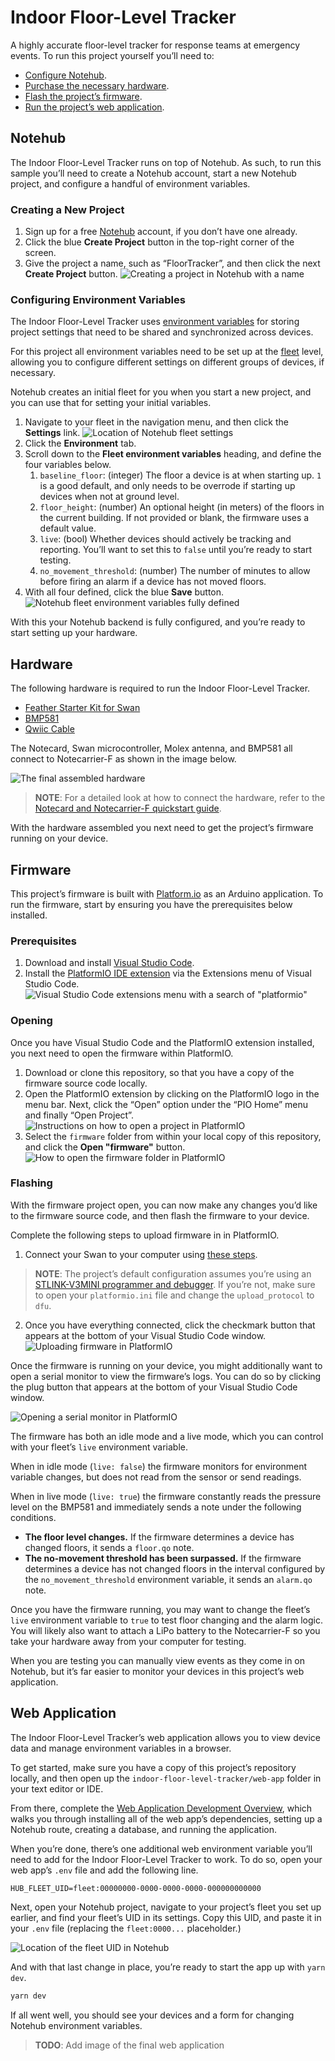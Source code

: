 # Indoor Floor-Level Tracker

A highly accurate floor-level tracker for response teams at emergency events. To run
this project yourself you’ll need to:

* [Configure Notehub](#notehub-setup).
* [Purchase the necessary hardware](#hardware).
* [Flash the project’s firmware](#firmware).
* [Run the project’s web application](#web-application).

## Notehub

The Indoor Floor-Level Tracker runs on top of Notehub. As such, to run this sample
you’ll need to create a Notehub account, start a new Notehub project, and configure
a handful of environment variables.

### Creating a New Project

1. Sign up for a free [Notehub](https://notehub.io) account, if you don’t have one
already.
1. Click the blue **Create Project** button in the top-right corner of the screen.
1. Give the project a name, such as “FloorTracker”, and then click the next
**Create Project** button.
![Creating a project in Notehub with a name](images/notehub-create-project.png)

### Configuring Environment Variables

The Indoor Floor-Level Tracker uses [environment variables](https://dev.blues.io/guides-and-tutorials/notecard-guides/understanding-environment-variables/)
for storing project settings that need to be shared and synchronized across
devices.

For this project all environment variables need to be set up at the [fleet](https://dev.blues.io/reference/glossary/#fleet)
level, allowing you to configure different settings on different groups of
devices, if necessary.

Notehub creates an initial fleet for you when you start a new project, and you
can use that for setting your initial variables.

1. Navigate to your fleet in the navigation menu, and then click the **Settings**
link.
![Location of Notehub fleet settings](images/notehub-fleet-settings.png)
1. Click the **Environment** tab.
1. Scroll down to the **Fleet environment variables** heading, and define the
four variables below.
    1. `baseline_floor`: (integer) The floor a device is at when starting up. `1` is
    a good default, and only needs to be overrode if starting up devices when not at
    ground level.
    1. `floor_height`: (number) An optional height (in meters) of the floors in the
    current building. If not provided or blank, the firmware uses a default value.
    1. `live`: (bool) Whether devices should actively be tracking and reporting. You’ll
    want to set this to `false` until you’re ready to start testing.
    1. `no_movement_threshold`: (number) The number of minutes to allow before firing
    an alarm if a device has not moved floors.
1. With all four defined, click the blue **Save** button.
![Notehub fleet environment variables fully defined](images/notehub-env-vars-defined.png)

With this your Notehub backend is fully configured, and you’re ready to start
setting up your hardware.

## Hardware

The following hardware is required to run the Indoor Floor-Level Tracker.

* [Feather Starter Kit for Swan](https://shop.blues.io/products/notecarrier-swan)
* [BMP581](https://www.sparkfun.com/products/20170)
* [Qwiic Cable](https://www.sparkfun.com/products/14427)

The Notecard, Swan microcontroller, Molex antenna, and BMP581 all connect
to Notecarrier-F as shown in the image below.

![The final assembled hardware](images/hardware-build.jpg)

> **NOTE**: For a detailed look at how to connect the hardware, refer to the
[Notecard and Notecarrier-F quickstart guide](https://dev.blues.io/quickstart/notecard-quickstart/notecard-and-notecarrier-f/).

With the hardware assembled you next need to get the project’s firmware
running on your device.

## Firmware

This project’s firmware is built with [Platform.io](https://platformio.org/) as an
Arduino application. To run the firmware, start by ensuring you have the prerequisites
below installed.

### Prerequisites

1. Download and install [Visual Studio Code](https://code.visualstudio.com/).
1. Install the [PlatformIO IDE extension](https://marketplace.visualstudio.com/items?itemName=platformio.platformio-ide)
via the Extensions menu of Visual Studio Code.
![Visual Studio Code extensions menu with a search of "platformio"](images/platformio-extension.png)

### Opening

Once you have Visual Studio Code and the PlatformIO extension installed, you next need
to open the firmware within PlatformIO.

1. Download or clone this repository, so that you have a copy of the firmware source
code locally.
1. Open the PlatformIO extension by clicking on the PlatformIO logo in the menu bar. Next,
click the “Open” option under the “PIO Home” menu  and finally “Open Project”.
![Instructions on how to open a project in PlatformIO](images/platformio-open-project.png)
1. Select the `firmware` folder from within your local copy of this repository,
and click the **Open "firmware"** button.
![How to open the firmware folder in PlatformIO](images/platformio-open-firmware.png)

### Flashing

With the firmware project open, you can now make any changes you’d like to the firmware
source code, and then flash the firmware to your device.

Complete the following steps to upload firmware in in PlatformIO.

1. Connect your Swan to your computer using [these steps](https://dev.blues.io/quickstart/swan-quickstart/#programming-swan-platformio).

> **NOTE**: The project’s default configuration assumes you’re using an
[STLINK-V3MINI programmer and debugger](https://shop.blues.io/products/stlink-v3mini).
If you’re not, make sure to open your `platformio.ini` file and change the `upload_protocol`
to `dfu`.

2. Once you have everything connected, click the checkmark button that appears at the
bottom of your Visual Studio Code window.
![Uploading firmware in PlatformIO](images/platformio-upload.png)

Once the firmware is running on your device, you might additionally want to open a serial
monitor to view the firmware’s logs. You can do so by clicking the plug button that appears
at the bottom of your Visual Studio Code window.

![Opening a serial monitor in PlatformIO](images/platformio-serial-monitor.png)

The firmware has both an idle mode and a live mode, which you can control with your fleet’s
`live` environment variable.

When in idle mode (`live: false`) the firmware monitors for environment variable changes,
but does not read from the sensor or send readings.

When in live mode (`live: true`) the firmware constantly reads the pressure level on the
BMP581 and immediately sends a note under the following conditions.

* **The floor level changes.** If the firmware determines a device has changed floors, it
sends a `floor.qo` note.
* **The no-movement threshold has been surpassed.** If the firmware determines a device has
not changed floors in the interval configured by the `no_movement_threshold` environment
variable, it sends an `alarm.qo` note.

Once you have the firmware running, you may want to change the fleet’s `live` environment
variable to `true` to test floor changing and the alarm logic. You will likely also want
to attach a LiPo battery to the Notecarrier-F so you take your hardware away from your
computer for testing.

When you are testing you can manually view events as they come in on Notehub, but it’s
far easier to monitor your devices in this project’s web application.

## Web Application

The Indoor Floor-Level Tracker’s web application allows you to view device data and 
manage environment variables in a browser.

To get started, make sure you have a copy of this project’s repository locally, and
then open up the `indoor-floor-level-tracker/web-app` folder in your text editor or
IDE.

From there, complete the [Web Application Development Overview](https://github.com/blues/nifty-fifty/wiki/Web-Application-Development-Overview/_edit), which walks
you through installing all of the web app’s dependencies, setting up a Notehub
route, creating a database, and running the application.

When you’re done, there’s one additional web environment variable you’ll need to
add for the Indoor Floor-Level Tracker to work. To do so, open your web app’s
`.env` file and add the following line.

```
HUB_FLEET_UID=fleet:00000000-0000-0000-0000-000000000000
```

Next, open your Notehub project, navigate to your project’s fleet you set up
earlier, and find your fleet’s UID in its settings. Copy this UID, and paste
it in your `.env` file (replacing the `fleet:0000...` placeholder.)

![Location of the fleet UID in Notehub](images/notehub-fleet-uid.png)

And with that last change in place, you’re ready to start the
app up with `yarn dev`.

```bash
yarn dev
```

If all went well, you should see your devices and a form for changing Notehub
environment variables.

> **TODO**: Add image of the final web application
